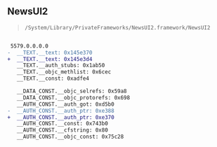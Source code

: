 ## NewsUI2

> `/System/Library/PrivateFrameworks/NewsUI2.framework/NewsUI2`

```diff

 5579.0.0.0.0
-  __TEXT.__text: 0x145e370
+  __TEXT.__text: 0x145e3d4
   __TEXT.__auth_stubs: 0x1ab50
   __TEXT.__objc_methlist: 0x6cec
   __TEXT.__const: 0xadfe4

   __DATA_CONST.__objc_selrefs: 0x59a8
   __DATA_CONST.__objc_protorefs: 0x698
   __AUTH_CONST.__auth_got: 0xd5b0
-  __AUTH_CONST.__auth_ptr: 0xe388
+  __AUTH_CONST.__auth_ptr: 0xe370
   __AUTH_CONST.__const: 0x743b0
   __AUTH_CONST.__cfstring: 0x80
   __AUTH_CONST.__objc_const: 0x75c28

```
